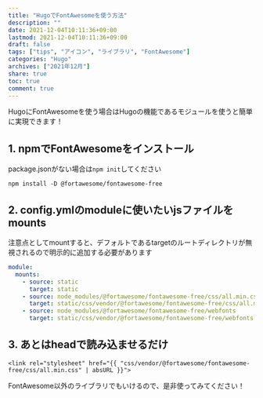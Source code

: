 ```yaml
---
title: "HugoでFontAwesomeを使う方法"
description: ""
date: 2021-12-04T10:11:36+09:00
lastmod: 2021-12-04T10:11:36+09:00
draft: false
tags: ["tips", "アイコン", "ライブラリ", "FontAwesome"]
categories: "Hugo"
archives: ["2021年12月"]
share: true
toc: true
comment: true
---
```


HugoにFontAwesomeを使う場合はHugoの機能であるモジュールを使うと簡単に実現できます！

## 1. npmでFontAwesomeをインストール
package.jsonがない場合は`npm init`してください

```
npm install -D @fortawesome/fontawesome-free
```

## 2. config.ymlのmoduleに使いたいjsファイルをmounts
注意点としてmountすると、デフォルトであるtargetのルートディレクトリが無視されるので明示的に追加する必要があります

```yml
module:
  mounts:
    - source: static
      target: static
    - source: node_modules/@fortawesome/fontawesome-free/css/all.min.css
      target: static/css/vendor/@fortawesome/fontawesome-free/css/all.min.css
    - source: node_modules/@fortawesome/fontawesome-free/webfonts
      target: static/css/vendor/@fortawesome/fontawesome-free/webfonts
```


## 3. あとはheadで読み込ませるだけ

```go-template
<link rel="stylesheet" href="{{ "css/vendor/@fortawesome/fontawesome-free/css/all.min.css" | absURL }}">
```
 
 FontAwesome以外のライブラリでもいけるので、是非使ってみてください！
